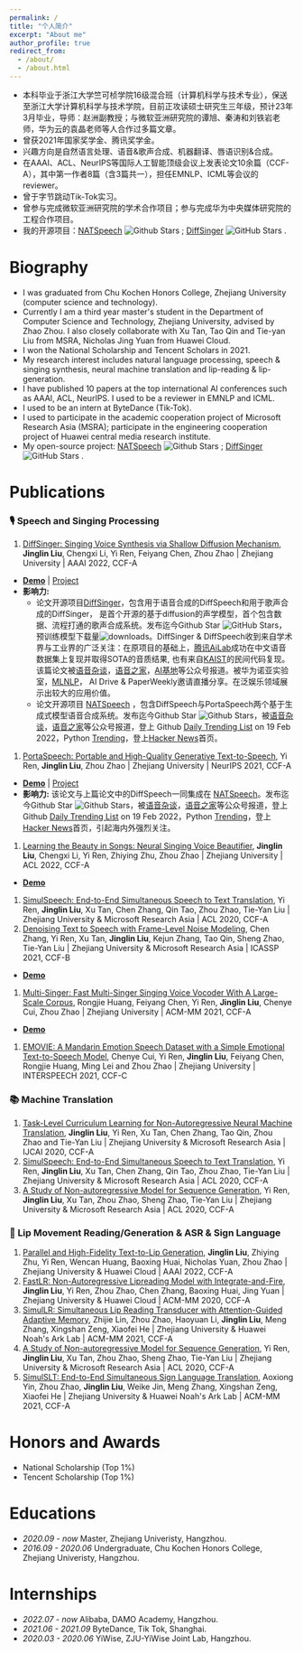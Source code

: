 ```yaml
---
permalink: /
title: "个人简介"
excerpt: "About me"
author_profile: true
redirect_from: 
  - /about/
  - /about.html
---
```



- 本科毕业于浙江大学竺可桢学院16级混合班（计算机科学与技术专业），保送至浙江大学计算机科学与技术学院，目前正攻读硕士研究生三年级，预计23年3月毕业，导师：赵洲副教授；与微软亚洲研究院的谭旭、秦涛和刘铁岩老师，华为云的袁晶老师等人合作过多篇文章。
- 曾获2021年国家奖学金、腾讯奖学金。
- 兴趣方向是自然语言处理、语音&歌声合成、机器翻译、唇语识别&合成。
- 在AAAI、ACL、NeurIPS等国际人工智能顶级会议上发表论文10余篇（CCF-A），其中第一作者8篇（含3篇共一），担任EMNLP、ICML等会议的reviewer。
- 曾于字节跳动Tik-Tok实习。
- 曾参与完成微软亚洲研究院的学术合作项目；参与完成华为中央媒体研究院的工程合作项目。
- 我的开源项目：[NATSpeech](https://github.com/NATSpeech/NATSpeech) ![Github Stars](https://img.shields.io/github/stars/NATSpeech/NATSpeech?style=social) ; [DiffSinger](https://github.com/MoonInTheRiver/DiffSinger) ![GitHub Stars](https://img.shields.io/github/stars/MoonInTheRiver/DiffSinger?style=social) .

# Biography
- I was graduated from Chu Kochen Honors College, Zhejiang University (computer science and technology).
- Currently I am a third year master's student in the Department of Computer Science and Technology, Zhejiang University, advised by Zhao Zhou. I also  closely collaborate with Xu Tan, Tao Qin and Tie-yan Liu from MSRA, Nicholas Jing Yuan from Huawei Cloud.
- I won the National Scholarship and Tencent Scholars in 2021.
- My research interest includes natural language processing, speech & singing synthesis, neural machine translation and lip-reading & lip-generation.
- I have published 10 papers at the top international AI conferences such as AAAI, ACL, NeurIPS. I used to be a reviewer in EMNLP and ICML.
- I used to be an intern at ByteDance (Tik-Tok).
- I used to participate in the academic cooperation project of Microsoft Research Asia (MSRA); participate in the engineering cooperation project of Huawei central media research institute.
- My open-source project: [NATSpeech](https://github.com/NATSpeech/NATSpeech) ![Github Stars](https://img.shields.io/github/stars/NATSpeech/NATSpeech?style=social) ; [DiffSinger](https://github.com/MoonInTheRiver/DiffSinger) ![GitHub Stars](https://img.shields.io/github/stars/MoonInTheRiver/DiffSinger?style=social) .

# Publications
### 🎙 Speech and Singing Processing
1. [DiffSinger: Singing Voice Synthesis via Shallow Diffusion Mechanism](https://arxiv.org/abs/2105.02446), **Jinglin Liu**, Chengxi Li, Yi Ren, Feiyang Chen, Zhou Zhao \| Zhejiang University \| AAAI 2022, CCF-A
  - [**Demo**](https://diffsinger.github.io/) \| [Project](https://github.com/MoonInTheRiver/DiffSinger)
  - **影响力:**
    - 论文开源项目[DiffSinger](https://github.com/MoonInTheRiver/DiffSinger)，包含用于语音合成的DiffSpeech和用于歌声合成的DiffSinger， 是首个开源的基于diffusion的声学模型，首个包含数据、流程打通的歌声合成系统。发布迄今Github Star ![GitHub Stars](https://img.shields.io/github/stars/MoonInTheRiver/DiffSinger?style=social)，预训练模型下载量![downloads](https://img.shields.io/github/downloads/MoonInTheRiver/DiffSinger/total.svg)。DiffSinger & DiffSpeech收到来自学术界与工业界的广泛关注：在原项目的基础上，[腾讯AiLab](https://arxiv.org/pdf/2201.11972.pdf)成功在中文语音数据集上复现并取得SOTA的音质结果, 也有来自[KAIST](https://github.com/keonlee9420/DiffSinger)的民间代码复现。该篇论文被[语音杂谈](https://mp.weixin.qq.com/s/2B2_-4tjsxDOkMTvPNR8EA)，[语音之家](https://mp.weixin.qq.com/s/aRvY08SLXXj4ql8aHf3_Lw)，[AI基地](https://mp.weixin.qq.com/s/KwWB4uDqhaaK9eU9RhY_8w)等公众号报道。被华为诺亚实验室，[MLNLP](https://mp.weixin.qq.com/s/wLcX8NxKlGFkSm7wrfjzLw)， AI Drive & PaperWeekly邀请直播分享。在泛娱乐领域展示出较大的应用价值。
    - 论文开源项目 [NATSpeech](https://github.com/NATSpeech/NATSpeech) ，包含DiffSpeech与PortaSpeech两个基于生成式模型语音合成系统。发布迄今Github Star ![Github Stars](https://img.shields.io/github/stars/NATSpeech/NATSpeech?style=social)，被[语音杂谈](https://mp.weixin.qq.com/s/9QIpbsrjXP_jV3a2NUW30A)，[语音之家](https://mp.weixin.qq.com/s/JmQqtcaqlXF86jeoGgGEiQ)等公众号报道，登上 Github [Daily Trending List](https://github.motakasoft.com/trending/?d=2022-02-19&l=all) on 19 Feb 2022，Python [Trending](https://twitter.com/pythontrending/status/1493896581480960002)，登上[Hacker News](https://news.ycombinator.com/item?id=30369968)首页。
1. [PortaSpeech: Portable and High-Quality Generative Text-to-Speech](https://arxiv.org/abs/2109.15166), Yi Ren, **Jinglin Liu**, Zhou Zhao \| Zhejiang University \| NeurIPS 2021, CCF-A
  - [**Demo**](https://portaspeech.github.io/) \| [Project](https://github.com/NATSpeech/NATSpeech)
  - **影响力:** 该论文与上篇论文中的DiffSpeech一同集成在 [NATSpeech](https://github.com/NATSpeech/NATSpeech)。发布迄今Github Star ![Github Stars](https://img.shields.io/github/stars/NATSpeech/NATSpeech?style=social)，被[语音杂谈](https://mp.weixin.qq.com/s/9QIpbsrjXP_jV3a2NUW30A)，[语音之家](https://mp.weixin.qq.com/s/JmQqtcaqlXF86jeoGgGEiQ)等公众号报道，登上 Github [Daily Trending List](https://github.motakasoft.com/trending/?d=2022-02-19&l=all) on 19 Feb 2022，Python [Trending](https://twitter.com/pythontrending/status/1493896581480960002)，登上[Hacker News](https://news.ycombinator.com/item?id=30369968)首页，引起海内外强烈关注。
1. [Learning the Beauty in Songs: Neural Singing Voice Beautifier](https://neuralsvb.github.io/), **Jinglin Liu**, Chengxi Li, Yi Ren, Zhiying Zhu, Zhou Zhao \| Zhejiang University \| ACL 2022, CCF-A
  - [**Demo**](https://neuralsvb.github.io/)
1. [SimulSpeech: End-to-End Simultaneous Speech to Text Translation](https://www.aclweb.org/anthology/2020.acl-main.350), Yi Ren, **Jinglin Liu**, Xu Tan, Chen Zhang, Qin Tao, Zhou Zhao, Tie-Yan Liu \| Zhejiang University & Microsoft Research Asia \| ACL 2020, CCF-A
1. [Denoising Text to Speech with Frame-Level Noise Modeling](https://arxiv.org/abs/2012.09547), Chen Zhang, Yi Ren, Xu Tan, **Jinglin Liu**, Kejun Zhang, Tao Qin, Sheng Zhao, Tie-Yan Liu \| Zhejiang University & Microsoft Research Asia \| ICASSP 2021, CCF-B
  - [**Demo**](https://speechresearch.github.io/denoispeech/)
1. [Multi-Singer: Fast Multi-Singer Singing Voice Vocoder With A Large-Scale Corpus](https://dl.acm.org/doi/abs/10.1145/3474085.3475437), Rongjie Huang, Feiyang Chen, Yi Ren, **Jinglin Liu**, Chenye Cui, Zhou Zhao \| Zhejiang University \| ACM-MM 2021, CCF-A
  - [**Demo**](https://multi-singer.github.io/)
1. [EMOVIE: A Mandarin Emotion Speech Dataset with a Simple Emotional Text-to-Speech Model](https://arxiv.org/abs/2106.09317), Chenye Cui, Yi Ren, **Jinglin Liu**, Feiyang Chen, Rongjie Huang, Ming Lei and Zhou Zhao \| Zhejiang University \| INTERSPEECH 2021, CCF-C


### 📚 Machine Translation 
1. [Task-Level Curriculum Learning for Non-Autoregressive Neural Machine Translation](https://www.ijcai.org/Proceedings/2020/0534.pdf), **Jinglin Liu**, Yi Ren, Xu Tan, Chen Zhang, Tao Qin, Zhou Zhao and Tie-Yan Liu \| Zhejiang University & Microsoft Research Asia  \| IJCAI 2020, CCF-A
1. [SimulSpeech: End-to-End Simultaneous Speech to Text Translation](https://www.aclweb.org/anthology/2020.acl-main.350), Yi Ren, **Jinglin Liu**, Xu Tan, Chen Zhang, Qin Tao, Zhou Zhao, Tie-Yan Liu \| Zhejiang University & Microsoft Research Asia \| ACL 2020, CCF-A
1. [A Study of Non-autoregressive Model for Sequence Generation](https://arxiv.org/abs/2004.10454), Yi Ren, **Jinglin Liu**, Xu Tan, Zhou Zhao, Sheng Zhao, Tie-Yan Liu \| Zhejiang University & Microsoft Research Asia \| ACL 2020, CCF-A

### 💬 Lip Movement Reading/Generation & ASR & Sign Language
1. [Parallel and High-Fidelity Text-to-Lip Generation](https://arxiv.org/abs/2107.06831), **Jinglin Liu**, Zhiying Zhu, Yi Ren, Wencan Huang, Baoxing Huai, Nicholas Yuan, Zhou Zhao \| Zhejiang University & Huawei Cloud \| AAAI 2022, CCF-A
1. [FastLR: Non-Autoregressive Lipreading Model with Integrate-and-Fire](https://dl.acm.org/doi/10.1145/3394171.3413740), **Jinglin Liu**, Yi Ren, Zhou Zhao, Chen Zhang, Baoxing Huai, Jing Yuan \| Zhejiang University & Huawei Cloud \| ACM-MM 2020, CCF-A
1. [SimulLR: Simultaneous Lip Reading Transducer with Attention-Guided Adaptive Memory](https://dl.acm.org/doi/abs/10.1145/3474085.3475220), Zhijie Lin, Zhou Zhao, Haoyuan Li, **Jinglin Liu**, Meng Zhang, Xingshan Zeng, Xiaofei He \| Zhejiang University & Huawei Noah's Ark Lab \| ACM-MM 2021, CCF-A
1. [A Study of Non-autoregressive Model for Sequence Generation](https://arxiv.org/abs/2004.10454), Yi Ren, **Jinglin Liu**, Xu Tan, Zhou Zhao, Sheng Zhao, Tie-Yan Liu \| Zhejiang University & Microsoft Research Asia \| ACL 2020, CCF-A
1. [SimulSLT: End-to-End Simultaneous Sign Language Translation](https://dl.acm.org/doi/abs/10.1145/3474085.3475544), Aoxiong Yin, Zhou Zhao, **Jinglin Liu**, Weike Jin, Meng Zhang, Xingshan Zeng, Xiaofei He \| Zhejiang University & Huawei Noah's Ark Lab \| ACM-MM 2021, CCF-A


# Honors and Awards
- National Scholarship (Top 1%)
- Tencent Scholarship (Top 1%)

# Educations
- *2020.09 - now* Master, Zhejiang Univeristy, Hangzhou.
- *2016.09 - 2020.06* Undergraduate, Chu Kochen Honors College, Zhejiang Univeristy, Hangzhou.


# Internships
- *2022.07 - now* Alibaba, DAMO Academy, Hangzhou.
- *2021.06 - 2021.09* ByteDance, Tik Tok, Shanghai.
- *2020.03 - 2020.06* YiWise, ZJU-YiWise Joint Lab, Hangzhou.
